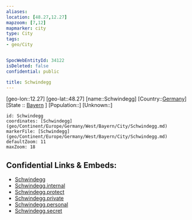 ```yaml
---
aliases: 
location: [48.27,12.27]
mapzoom: [7,12] 
mapmarker: city 
type: City
tags:
- geo/City


SpocWebEntityId: 34122
isDeleted: false
confidential: public

title: Schwindegg
---
```

[geo-lon::12.27]
[geo-lat::48.27]
[name::Schwindegg]
[Country::[Germany](geo/Continent/Europe/Germany.md)]
[State :: [Bayern](geo/Continent/Europe/Germany/West/Bayern.md) ]
[Population::]
[Unknown::]


```leaflet
id: Schwindegg
coordinates: [Schwindegg](geo/Continent/Europe/Germany/West/Bayern/City/Schwindegg.md)
markerFile: [Schwindegg](geo/Continent/Europe/Germany/West/Bayern/City/Schwindegg.md)
defaultZoom: 11 
maxZoom: 18
```


## Confidential Links & Embeds: 
- [Schwindegg](../../../../../../../../_public/geo/Continent/Europe/Germany/West/Bayern/City/Schwindegg.md) 
- [Schwindegg.internal](../../../../../../../../_internal/geo/Continent/Europe/Germany/West/Bayern/City/Schwindegg.internal.md) 
- [Schwindegg.protect](../../../../../../../../_protect/geo/Continent/Europe/Germany/West/Bayern/City/Schwindegg.protect.md) 
- [Schwindegg.private](../../../../../../../../_private/geo/Continent/Europe/Germany/West/Bayern/City/Schwindegg.private.md) 
- [Schwindegg.personal](../../../../../../../../_personal/geo/Continent/Europe/Germany/West/Bayern/City/Schwindegg.personal.md) 
- [Schwindegg.secret](../../../../../../../../_secret/geo/Continent/Europe/Germany/West/Bayern/City/Schwindegg.secret.md) 
